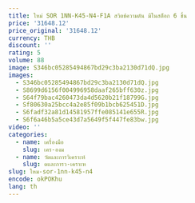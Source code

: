 ```yaml
---
title: ใหม่ SOR 1NN-K45-N4-F1A สวิตช์ความดัน มีในสต็อก 6 ชิ้น
price: '31648.12'
price_original: '31648.12'
currency: THB
discount: ''
rating: 5
volume: 88
image: S346bc05285494867bd29c3ba2130d71dQ.jpg
images:
  - S346bc05285494867bd29c3ba2130d71dQ.jpg
  - S8699d6156f004996958daaf265bff630z.jpg
  - S64f79bac4260473da4d5620b21f18799G.jpg
  - Sf80630a25bcc4a2e85f09b1bcb625451D.jpg
  - S6fadf32a81d14581957ffe085141e655R.jpg
  - S6f6a46b5a5ce43d7a5649f5f447fe83bw.jpg
video: ''
categories:
  - name: เครื่องมือ
    slug: เคร-องม
  - name: วัดและการวิเคราะห์
    slug: ดและการว-เคราะห
slug: ใหม-sor-1nn-k45-n4
encode: okPOKhu
lang: th
---
```

  